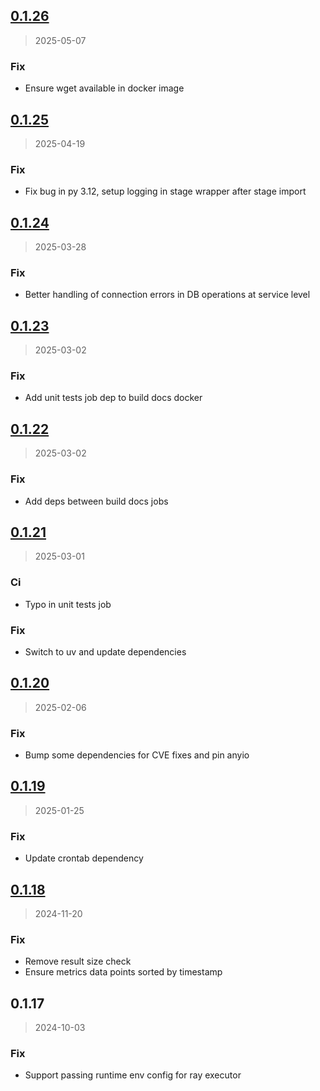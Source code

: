
<a name="0.1.26"></a>
## [0.1.26](https://gitlab.com/emergentmethods/flowdapt/compare/0.1.25...0.1.26)

> 2025-05-07

### Fix

* Ensure wget available in docker image


<a name="0.1.25"></a>
## [0.1.25](https://gitlab.com/emergentmethods/flowdapt/compare/0.1.24...0.1.25)

> 2025-04-19

### Fix

* Fix bug in py 3.12, setup logging in stage wrapper after stage import


<a name="0.1.24"></a>
## [0.1.24](https://gitlab.com/emergentmethods/flowdapt/compare/0.1.23...0.1.24)

> 2025-03-28

### Fix

* Better handling of connection errors in DB operations at service level


<a name="0.1.23"></a>
## [0.1.23](https://gitlab.com/emergentmethods/flowdapt/compare/0.1.22...0.1.23)

> 2025-03-02

### Fix

* Add unit tests job dep to build docs docker


<a name="0.1.22"></a>
## [0.1.22](https://gitlab.com/emergentmethods/flowdapt/compare/0.1.21...0.1.22)

> 2025-03-02

### Fix

* Add deps between build docs jobs


<a name="0.1.21"></a>
## [0.1.21](https://gitlab.com/emergentmethods/flowdapt/compare/0.1.20...0.1.21)

> 2025-03-01

### Ci

* Typo in unit tests job

### Fix

* Switch to uv and update dependencies


<a name="0.1.20"></a>
## [0.1.20](https://gitlab.com/emergentmethods/flowdapt/compare/0.1.19...0.1.20)

> 2025-02-06

### Fix

* Bump some dependencies for CVE fixes and pin anyio


<a name="0.1.19"></a>
## [0.1.19](https://gitlab.com/emergentmethods/flowdapt/compare/0.1.18...0.1.19)

> 2025-01-25

### Fix

* Update crontab dependency


<a name="0.1.18"></a>
## [0.1.18](https://gitlab.com/emergentmethods/flowdapt/compare/0.1.17...0.1.18)

> 2024-11-20

### Fix

* Remove result size check
* Ensure metrics data points sorted by timestamp


<a name="0.1.17"></a>
## 0.1.17

> 2024-10-03

### Fix

* Support passing runtime env config for ray executor

